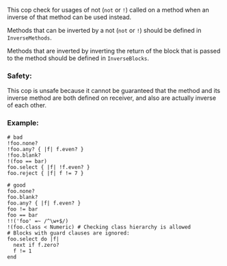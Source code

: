 This cop check for usages of not (`not` or `!`) called on a method
when an inverse of that method can be used instead.

Methods that can be inverted by a not (`not` or `!`) should be defined
in `InverseMethods`.

Methods that are inverted by inverting the return
of the block that is passed to the method should be defined in
`InverseBlocks`.

### Safety:

This cop is unsafe because it cannot be guaranteed that the method
and its inverse method are both defined on receiver, and also are
actually inverse of each other.

### Example:
    # bad
    !foo.none?
    !foo.any? { |f| f.even? }
    !foo.blank?
    !(foo == bar)
    foo.select { |f| !f.even? }
    foo.reject { |f| f != 7 }

    # good
    foo.none?
    foo.blank?
    foo.any? { |f| f.even? }
    foo != bar
    foo == bar
    !!('foo' =~ /^\w+$/)
    !(foo.class < Numeric) # Checking class hierarchy is allowed
    # Blocks with guard clauses are ignored:
    foo.select do |f|
      next if f.zero?
      f != 1
    end